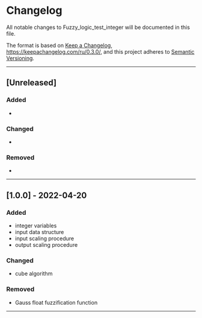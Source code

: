 # Changelog
All notable changes to Fuzzy_logic_test_integer will be documented in this file.

The format is based on [Keep a Changelog](https://keepachangelog.com/en/1.0.0/), https://keepachangelog.com/ru/0.3.0/,
and this project adheres to [Semantic Versioning](https://semver.org/spec/v2.0.0.html).
__________________________________________________________________________________________________________________________________________
## [Unreleased] 
### Added
- 
### Changed
- 
### Removed 
- 
__________________________________________________________________________________________________________________________________________
## [1.0.0] - 2022-04-20
### Added
- integer variables
- input data structure
- input scaling procedure
- output scaling procedure
### Changed
- cube algorithm
### Removed
- Gauss float fuzzification function
__________________________________________________________________________________________________________________________________________